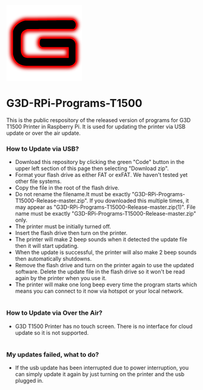 ![G3D logo](documentation/images/g3d_logo.png)

# G3D-RPi-Programs-T1500
This is the public respository of the released version of programs 
for G3D T1500 Printer in Raspberry Pi. It is used for updating the
printer via USB update or over the air update.

### How to Update via USB?

* Download this repository by clicking the green "Code" button in the upper left
section of this page then selecting "Download zip".
* Format your flash drive as either FAT or exFAT. We haven't tested yet other file systems.
* Copy the file in the root of the flash drive. 
* Do not rename the filename.It must be exactly "G3D-RPi-Programs-T15000-Release-master.zip". If you downloaded this multiple times,
it may appear as "G3D-RPi-Programs-T15000-Release-master.zip(1)". File name must be exactly "G3D-RPi-Programs-T15000-Release-master.zip" only.
* The printer must be initially turned off.
* Insert the flash drive then turn on the printer.
* The printer will make 2 beep sounds when it detected the update file then it will start updating.
* When the update is successful, the printer will also make 2 beep sounds then automatically shutdowns.
* Remove the flash drive and turn on the printer again to use the updated software. Delete the update file in the flash drive so it won't be read again by the printer when you use it.
* The printer will make one long beep every time the program starts which means you can connect to it now via hotspot or your local network.

#

### How to Update via Over the Air?

* G3D T1500 Printer has no touch screen. There is no interface for cloud update so it is not supported.
#

### My updates failed, what to do?

* If the usb update has been interrupted due to power interruption, 
you can simply update it again by just turning on the printer and the usb plugged in.
